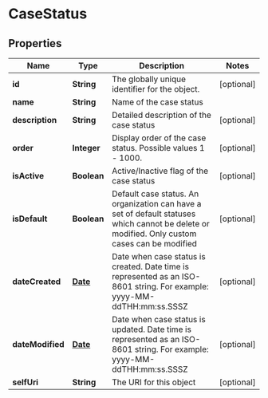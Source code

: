 
# CaseStatus

## Properties
Name | Type | Description | Notes
------------ | ------------- | ------------- | -------------
**id** | **String** | The globally unique identifier for the object. |  [optional]
**name** | **String** | Name of the case status | 
**description** | **String** | Detailed description of the case status |  [optional]
**order** | **Integer** | Display order of the case status. Possible values 1 - 1000. |  [optional]
**isActive** | **Boolean** | Active/Inactive flag of the case status |  [optional]
**isDefault** | **Boolean** | Default case status. An organization can have a set of default statuses which cannot be delete or modified. Only custom cases can be modified |  [optional]
**dateCreated** | [**Date**](Date.md) | Date when case status is created. Date time is represented as an ISO-8601 string. For example: yyyy-MM-ddTHH:mm:ss.SSSZ |  [optional]
**dateModified** | [**Date**](Date.md) | Date when case status is updated. Date time is represented as an ISO-8601 string. For example: yyyy-MM-ddTHH:mm:ss.SSSZ |  [optional]
**selfUri** | **String** | The URI for this object |  [optional]



